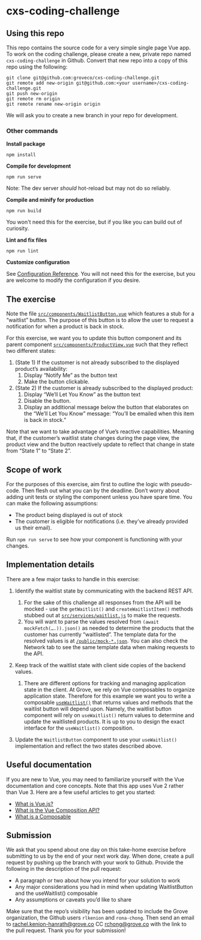 # cxs-coding-challenge

## Using this repo
This repo contains the source code for a very simple single page Vue app. To work on the coding challenge, please create a new, private repo named `cxs-coding-challenge` in Github. Convert that new repo into a copy of this repo using the following:

```
git clone git@github.com:groveco/cxs-coding-challenge.git
git remote add new-origin git@github.com:<your username>/cxs-coding-challenge.git
git push new-origin
git remote rm origin
git remote rename new-origin origin
```

We will ask you to create a new branch in your repo for development.

### Other commands

**Install package**
```
npm install
```

**Compile for development**
```
npm run serve
```
Note: The dev server *should* hot-reload but may not do so reliably.

**Compile and minify for production**
```
npm run build
```
You won't need this for the exercise, but if you like you can build out of curiosity.

**Lint and fix files**
```
npm run lint
```

**Customize configuration**

See [Configuration Reference](https://cli.vuejs.org/config/).
You will not need this for the exercise, but you are welcome to modify the configuration if you desire.

## The exercise
Note the file [`src/components/WaitlistButton.vue`](https://github.com/groveco/cxs-coding-challenge/blob/main/src/components/WaitlistButton.vue) which features a stub for a “waitlist” button. The purpose of this button is to allow the user to request a notification for when a product is back in stock.

For this exercise, we want you to update this button component and its parent component [`src/components/ProductView.vue`](https://github.com/groveco/cxs-coding-challenge/blob/main/src/components/ProductView.vue) such that they reflect two different states:

1. (State 1) If the customer is not already subscribed to the displayed product’s availability:
    1. Display  “Notify Me” as the button text
    2. Make the button clickable.
2. (State 2) If the customer is already subscribed to the displayed product:
    1. Display “We’ll Let You Know” as the button text
    2. Disable the button.
    3. Display an additional message below the button that elaborates on the “We’ll Let You Know” message: “You’ll be emailed when this item is back in stock.”

Note that we want to take advantage of Vue’s reactive capabilities. Meaning that, if the customer’s waitlist state changes during the page view, the product view and the button reactively update to reflect that change in state from “State 1” to “State 2”.

## Scope of work
For the purposes of this exercise, aim first to outline the logic with pseudo-code. Then flesh out what you can by the deadline. Don’t worry about adding unit tests or styling the component unless you have spare time. You can make the following assumptions:

-  The product being displayed is out of stock
- The customer is eligible for notifications (i.e. they’ve already provided us their email).

Run `npm run serve`  to see how your component is functioning with your changes.

## Implementation details
There are a few major tasks to handle in this exercise:

1. Identify the waitlist state by communicating with the backend REST API.
    1. For the sake of this challenge all responses from the API will be mocked - use the `getWaitlist()` and `createWaitlistItem()` methods stubbed out at [`src/services/waitlist.js`](https://github.com/groveco/cxs-coding-challenge/blob/main/src/services/waitlist.js) to make the requests.
    2. You will want to parse the values resolved from `(await mockFetch(….)).json()` as needed to determine the products that the customer has currently “waitlisted”. The template data for the resolved values is at [`/public/mock-*.json`](https://github.com/groveco/cxs-coding-challenge/blob/main/public/). You can also check the Network tab to see the same template data when making requests to the API.
        
2. Keep track of the waitlist state with client side copies of the backend values.
    1. There are different options for tracking and managing application state in the client. At Grove, we rely on Vue composables to organize application state. Therefore for this example we want you to write a composable [`useWaitlist()`](https://github.com/groveco/cxs-coding-challenge/blob/main/src/composables/useWaitlist.js) that returns values and methods that the waitlist button will depend upon. Namely, the waitlist button component will rely on `useWaitlist()` return values to determine and update the waitlisted products. It is up to you to design the exact interface for the `useWaitlist()` composition.
        
3. Update the `WaitlistButton` component to use your `useWaitlist()` implementation and reflect the two states described above.

## Useful documentation
If you are new to Vue, you may need to familiarize yourself with the Vue documentation and core concepts. Note that this app uses Vue 2 rather than Vue 3. Here are a few useful articles to get you started:
* [What is Vue.js?](https://v2.vuejs.org/v2/guide/index.html#What-is-Vue-js)
* [What is the Vue Composition API?](https://vuejs.org/guide/extras/composition-api-faq.html#what-is-composition-api) 
* [What is a Composable](https://vuejs.org/guide/reusability/composables.html#what-is-a-composable)

## Submission
We ask that you spend about one day on this take-home exercise before submitting to us by the end of your next work day. When done, create a pull request by pushing up the branch with your work to Github. Provide the following in the description of the pull request:


- A paragraph or two about how you intend for your solution to work
- Any major considerations you had in mind when updating WaitlistButton and the useWaitlist() composable
- Any assumptions or caveats you’d like to share

Make sure that the repo’s visibility has been updated to include the Grove organization, the Github users `rlkenion` and `rona-chong`. Then send an email to rachel.kenion-hanrath@grove.co CC rchong@grove.co with the link to the pull request. Thank you for your submission!

